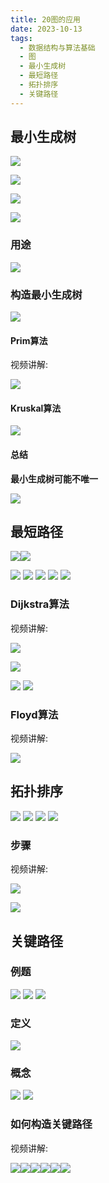 ```yaml
---
title: 20图的应用
date: 2023-10-13
tags:
  - 数据结构与算法基础
  - 图
  - 最小生成树
  - 最短路径
  - 拓扑排序
  - 关键路径
---
```


## 最小生成树

![](/images/posts/4633aa26b0187c59c31a9265c47eb5e103ad578a.png@1256w_878h_!web-article-pic.webp)

![](/images/posts/daa0866449933b3a05f195edbccd116baa1a7455.png@1256w_580h_!web-article-pic.webp)

![](/images/posts/9fdfc6c8584bf11b837322faf7ca4d3525d5b1a4.png@1256w_700h_!web-article-pic.webp)

![](/images/posts/e1a268573733556d5b295acf5c5be2ab008b503e.png@1256w_648h_!web-article-pic.webp)

### 用途

![](/images/posts/b5c0d43ad02fc796e9b4d4c564041dd4702cb1b3.png@1256w_668h_!web-article-pic.webp)

### 构造最小生成树

![](/images/posts/c07177f8f0edd9f367a165f7bab922d8a930b36f.png@1256w_762h_!web-article-pic.webp)

#### Prim算法

视频讲解:



![](/images/posts/1d956fc46468c965b88fbd56fb575703cb9ee354.png@1256w_640h_!web-article-pic.webp)

#### Kruskal算法



![](/images/posts/6bfb5cafb94ca31f295dce7f28689088640951d2.png@1256w_684h_!web-article-pic.webp)

#### 总结

**最小生成树可能不唯一**

![](/images/posts/e44fbba3a0149fa3225d060669f372a8712b5bea.png@1256w_556h_!web-article-pic.webp)
## 最短路径

![](/images/posts/7ed07a691adcfe8b2b4edd6834a84e7b83fb9698.png@1256w_238h_!web-article-pic.webp)![](/images/posts/d775090a1fbcfaf0f0235de2bb200b3767c67ef9.png@1256w_804h_!web-article-pic.webp)

![](/images/posts/ea7a5307811c1f4e254ccba4f04d416358a1316a.png@1256w_660h_!web-article-pic.webp)
![](/images/posts/08e0c1e21e79e79800cf8bc1817f2e49524d0815.png@1256w_450h_!web-article-pic.webp)
![](/images/posts/8ffc4ab0f3f16d89080bd01693d62860df069d78.png@1256w_650h_!web-article-pic.webp)
![](/images/posts/776e07bb33823309692f9a1141222d5a827e136f.png@1256w_592h_!web-article-pic.webp)
![](/images/posts/43022d92131ae7946ef63445f8747dc18bde099a.png@1256w_462h_!web-article-pic.webp)

### Dijkstra算法

视频讲解:



![](/images/posts/db85d7aca7444141b34942aa3539d609940cd60f.png@1256w_698h_!web-article-pic.webp)

![](/images/posts/993e8e1e68a0ffcb4bc5366a1d342a5c65a5a6c8.png@1256w_728h_!web-article-pic.webp)

![](/images/posts/d5f682681e83568ae110914b8e306edae535fc59.png@1256w_688h_!web-article-pic.webp)
![](/images/posts/6b624dc2b2f84e6d37f2263389fda76110d14970.png@1256w_752h_!web-article-pic.webp)

### Floyd算法

视频讲解:



![](/images/posts/ebf54c205ce8a8c94b0b6e547975f9d06165c67e.png@1256w_746h_!web-article-pic.webp)
## 拓扑排序

![](/images/posts/f0193e6a12c95bf56ca83d2878e7ff3bea6c4515.png@1256w_734h_!web-article-pic.webp)
![](/images/posts/cde3c20b5715397058193f79ac99e6ca900505e4.png@1256w_696h_!web-article-pic.webp)
![](/images/posts/9342facfb840618943b7f0562753f1dc01011881.png@1256w_680h_!web-article-pic.webp)
![](/images/posts/0556ea38d9f10403427a961887f2de0469ee90f5.png@1256w_302h_!web-article-pic.webp)

### 步骤

视频讲解:



![](/images/posts/dc2947a890e1116a1c8a8446ac8fffb309c122d6.png@1256w_716h_!web-article-pic.webp)

![](/images/posts/82d732fb5283bc487eb639974379fe8b6b46eb06.png@1256w_710h_!web-article-pic.webp)
## 关键路径

### 例题

![](/images/posts/9bb9cc409e0003093af7f981337d7e2f21d0cdd3.png@1256w_720h_!web-article-pic.webp)
![](/images/posts/3f961fd343c6f12ed5b37439b18af7d77770499e.png@1256w_718h_!web-article-pic.webp)
![](/images/posts/738bd0bc66b0780be00282ad40648521a129ef86.png@1256w_582h_!web-article-pic.webp)

### 定义

![](/images/posts/c451ec1795d58c9175a39ba3fe11e9f403da3cfa.png@1256w_726h_!web-article-pic.webp)

### 概念

![](/images/posts/6cebcc13359e3ff3b600204884322d20e4f945a5.png@1256w_556h_!web-article-pic.webp)
![](/images/posts/d50f2d44ff51437792c8a8962e885d01fd45e2ea.png@1256w_512h_!web-article-pic.webp)

### 如何构造关键路径

视频讲解:



![](/images/posts/09a07aaa5cc41d7840363ed8f8fd327228e5e633.png@1256w_630h_!web-article-pic.webp)![](/images/posts/92474ab0459e54ec70bf0985491d799165bade4f.png@1256w_658h_!web-article-pic.webp)![](/images/posts/5271dab775c7d264b605a601f3f9dfada164da42.png@1256w_784h_!web-article-pic.webp)![](/images/posts/3b5be3438a6f3ff54dc2c142fac08c810d8f7780.png@1256w_854h_!web-article-pic.webp)![](/images/posts/a5aa5e44d2800a5115584859f5b74f3ca7f97d14.png@!web-article-pic.webp)![](/images/posts/9114d9bfb9f6cc993c458b4ed13dd0cd003be096.png@1256w_622h_!web-article-pic.webp)